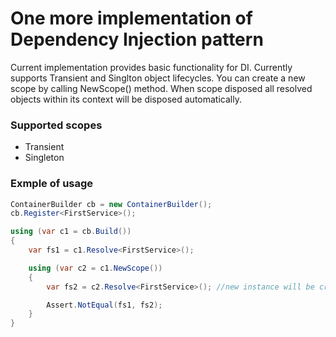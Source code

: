 # One more implementation of Dependency Injection pattern 

Current implementation provides basic functionality for DI. Currently supports Transient and Singlton object lifecycles.
You can create a new scope by calling NewScope() method. When scope disposed all resolved objects within its context will be disposed automatically.

### Supported scopes
- Transient
- Singleton

### Exmple of usage 
```csharp
ContainerBuilder cb = new ContainerBuilder();
cb.Register<FirstService>();

using (var c1 = cb.Build())
{
    var fs1 = c1.Resolve<FirstService>();

    using (var c2 = c1.NewScope())
    {
        var fs2 = c2.Resolve<FirstService>(); //new instance will be created for new Scope

        Assert.NotEqual(fs1, fs2);
    }
}
```
